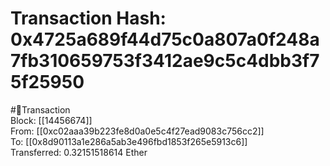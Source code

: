 
Transaction Hash: 0x4725a689f44d75c0a807a0f248a7fb310659753f3412ae9c5c4dbb3f75f25950
====================================================================================
  
#💸Transaction  
Block: [[14456674]]  
From: [[0xc02aaa39b223fe8d0a0e5c4f27ead9083c756cc2]]  
To: [[0x8d90113a1e286a5ab3e496fbd1853f265e5913c6]]  
Transferred: 0.32151518614 Ether